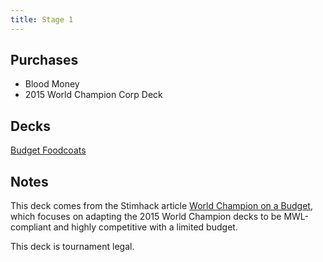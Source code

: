 ```yaml
---
title: Stage 1
---
```


## Purchases

* Blood Money
* 2015 World Champion Corp Deck

## Decks

[Budget Foodcoats](https://meteor.stimhack.com/decks/TDBCAyzLmAanSgE5E)

## Notes

This deck comes from the Stimhack article [World Champion on a Budget](http://stimhack.com/world-champion-on-a-budget/), which focuses on adapting the 2015 World Champion decks to be MWL-compliant and highly competitive with a limited budget.

This deck is tournament legal.
